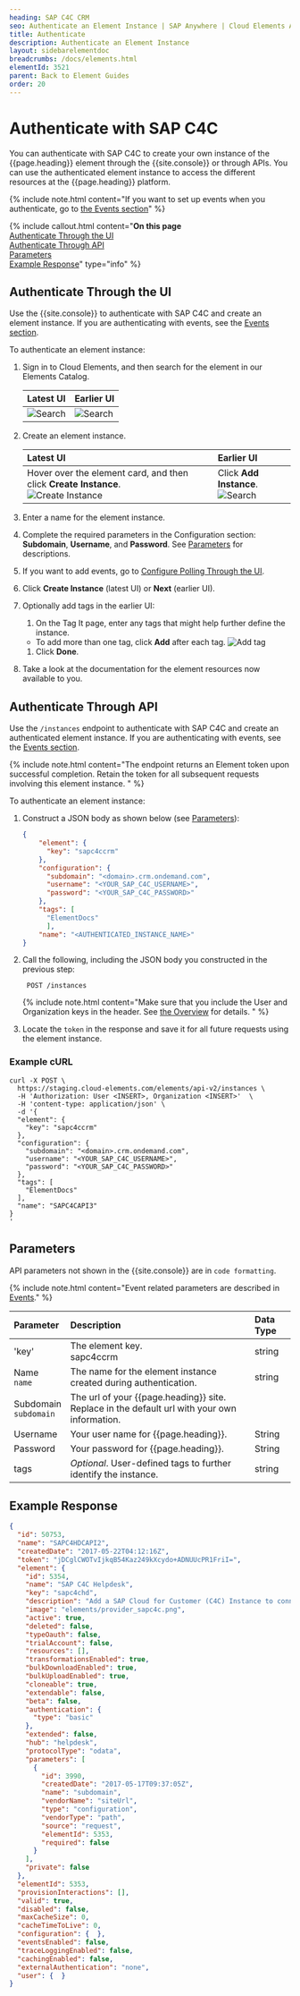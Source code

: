```yaml
---
heading: SAP C4C CRM
seo: Authenticate an Element Instance | SAP Anywhere | Cloud Elements API Docs
title: Authenticate
description: Authenticate an Element Instance
layout: sidebarelementdoc
breadcrumbs: /docs/elements.html
elementId: 3521
parent: Back to Element Guides
order: 20
---
```


# Authenticate with SAP C4C

You can authenticate with SAP C4C to create your own instance of the {{page.heading}} element through the {{site.console}} or through APIs. You can use the authenticated element instance to access the different resources at the {{page.heading}} platform.

{% include note.html content="If you want to set up events when you authenticate, go to <a href=events.html>the Events section</a>" %}

{% include callout.html content="<strong>On this page</strong></br><a href=#authenticate-through-the-ui>Authenticate Through the UI</a></br><a href=#authenticate-through-api>Authenticate Through API</a></br><a href=#parameters>Parameters</a></br><a href=#example-response>Example Response</a>" type="info" %}

## Authenticate Through the UI

Use the {{site.console}} to authenticate with SAP C4C and create an element instance. If you are authenticating with events, see the [Events section](events.html).

To authenticate an element instance:

1. Sign in to Cloud Elements, and then search for the element in our Elements Catalog.

    | Latest UI | Earlier UI  |
    | :------------- | :------------- |
    |  ![Search](../img/Element-Search2.png)  |  ![Search](../img/Element-Search.png)  |

3. Create an element instance.

    | Latest UI | Earlier UI  |
    | :------------- | :------------- |
    | Hover over the element card, and then click __Create Instance__.</br> ![Create Instance](../img/Create-Instance.gif)  | Click __Add Instance__.</br> ![Search](../img/Add-Instance.png)  |

5. Enter a name for the element instance.
6. Complete the required parameters in the Configuration section: **Subdomain**, **Username**, and **Password**. See [Parameters](#parameters) for descriptions.
7. If you want to add events, go to [Configure Polling Through the UI](events.html#configure-polling-through-the-ui).
7. Click __Create Instance__ (latest UI) or __Next__ (earlier UI).
8. Optionally add tags in the earlier UI:
     1. On the Tag It page, enter any tags that might help further define the instance.
      * To add more than one tag, click __Add__ after each tag.
      ![Add tag](../img/Add-Tag.png)
     1. Click __Done__.
8. Take a look at the documentation for the element resources now available to you.

## Authenticate Through API

Use the `/instances` endpoint to authenticate with SAP C4C and create an authenticated element instance. If you are authenticating with events, see the [Events section](events.html).

{% include note.html content="The endpoint returns an Element token upon successful completion. Retain the token for all subsequent requests involving this element instance.  " %}

To authenticate an element instance:

1. Construct a JSON body as shown below (see [Parameters](#parameters)):

    ```json
    {
        "element": {
          "key": "sapc4ccrm"
        },
        "configuration": {
          "subdomain": "<domain>.crm.ondemand.com",
          "username": "<YOUR_SAP_C4C_USERNAME>",
          "password": "<YOUR_SAP_C4C_PASSWORD>"
        },
        "tags": [
          "ElementDocs"
          ],
        "name": "<AUTHENTICATED_INSTANCE_NAME>"
    }
    ```
1. Call the following, including the JSON body you constructed in the previous step:

        POST /instances

    {% include note.html content="Make sure that you include the User and Organization keys in the header. See <a href=index.html#authenticating-with-cloud-elements>the Overview</a> for details. " %}

1. Locate the `token` in the response and save it for all future requests using the element instance.

### Example cURL

```
curl -X POST \
  https://staging.cloud-elements.com/elements/api-v2/instances \
  -H 'Authorization: User <INSERT>, Organization <INSERT>'  \
  -H 'content-type: application/json' \
  -d '{
  "element": {
	"key": "sapc4ccrm"
  },
  "configuration": {
    "subdomain": "<domain>.crm.ondemand.com",
    "username": "<YOUR_SAP_C4C_USERNAME>",
    "password": "<YOUR_SAP_C4C_PASSWORD>"
  },
  "tags": [
	"ElementDocs"
  ],
  "name": "SAPC4CAPI3"
}
'
```

## Parameters

API parameters not shown in the {{site.console}} are in `code formatting`.

{% include note.html content="Event related parameters are described in <a href=events.html>Events</a>." %}

| Parameter | Description   | Data Type |
| :------------- | :------------- | :------------- |
| 'key' | The element key.<br>sapc4ccrm  | string  |
|  Name</br>`name` |  The name for the element instance created during authentication.   | string  |
| Subdomain </br>`subdomain`| The url of your {{page.heading}} site. Replace <domain> in the default url with your own information.    |   |string |
| Username | Your user name for {{page.heading}}. | String |
| Password | Your password for {{page.heading}}. | String |
| tags | *Optional*. User-defined tags to further identify the instance. | string |

## Example Response

```json
{
  "id": 50753,
  "name": "SAPC4HDCAPI2",
  "createdDate": "2017-05-22T04:12:16Z",
  "token": "jDCglCWOTvIjkqB54Kaz249kXcydo+ADNUUcPR1FriI=",
  "element": {
    "id": 5354,
    "name": "SAP C4C Helpdesk",
    "key": "sapc4chd",
    "description": "Add a SAP Cloud for Customer (C4C) Instance to connect your existing SAP Cloud for Customer (C4C) account to the Helpdesk Hub, allowing you to manage accounts, contacts, incidents, etc. across multiple Helpdesk Elements. You will need your SAP Cloud for Customer (C4C) account information to add an instance.",
    "image": "elements/provider_sapc4c.png",
    "active": true,
    "deleted": false,
    "typeOauth": false,
    "trialAccount": false,
    "resources": [],
    "transformationsEnabled": true,
    "bulkDownloadEnabled": true,
    "bulkUploadEnabled": true,
    "cloneable": true,
    "extendable": false,
    "beta": false,
    "authentication": {
      "type": "basic"
    },
    "extended": false,
    "hub": "helpdesk",
    "protocolType": "odata",
    "parameters": [
      {
        "id": 3990,
        "createdDate": "2017-05-17T09:37:05Z",
        "name": "subdomain",
        "vendorName": "siteUrl",
        "type": "configuration",
        "vendorType": "path",
        "source": "request",
        "elementId": 5353,
        "required": false
      }
    ],
    "private": false
  },
  "elementId": 5353,
  "provisionInteractions": [],
  "valid": true,
  "disabled": false,
  "maxCacheSize": 0,
  "cacheTimeToLive": 0,
  "configuration": {  },
  "eventsEnabled": false,
  "traceLoggingEnabled": false,
  "cachingEnabled": false,
  "externalAuthentication": "none",
  "user": {  }
}
```
